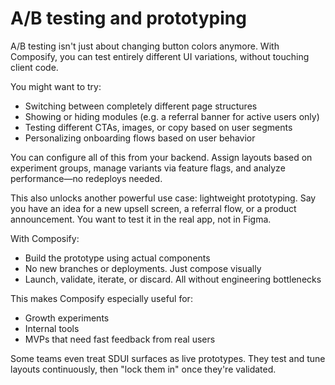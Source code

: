# A/B testing and prototyping

A/B testing isn't just about changing button colors anymore. With Composify, you can test entirely different UI variations, without touching client code.

You might want to try:

- Switching between completely different page structures
- Showing or hiding modules (e.g. a referral banner for active users only)
- Testing different CTAs, images, or copy based on user segments
- Personalizing onboarding flows based on user behavior

You can configure all of this from your backend. Assign layouts based on experiment groups, manage variants via feature flags, and analyze performance—no redeploys needed.

This also unlocks another powerful use case: lightweight prototyping. Say you have an idea for a new upsell screen, a referral flow, or a product announcement. You want to test it in the real app, not in Figma.

With Composify:

- Build the prototype using actual components
- No new branches or deployments. Just compose visually
- Launch, validate, iterate, or discard. All without engineering bottlenecks

This makes Composify especially useful for:

- Growth experiments
- Internal tools
- MVPs that need fast feedback from real users

Some teams even treat SDUI surfaces as live prototypes. They test and tune layouts continuously, then "lock them in" once they're validated.
